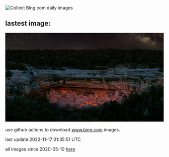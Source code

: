 ![Collect Bing.com daily images](https://github.com/counter2015/bing-daily-images/workflows/Collect%20Bing.com%20daily%20images/badge.svg)
## lastest image:
![](images/Unesco.jpg)

use github actions to download www.bing.com images.

last update:2022-11-17 01:35:51 UTC

all images since 2020-05-10 [here](https://github.com/counter2015/bing-daily-images/tree/master/images) 
